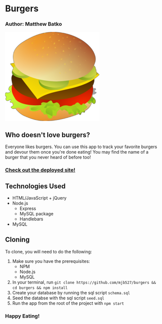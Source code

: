# Burgers

### Author: Matthew Batko

![Eat-Da-Burger](https://raw.githubusercontent.com/mjb527/burgers/master/public/assets/img/burger.png "Eat-Da-Burger")

## Who doesn't love burgers?

Everyone likes burgers. You can use this app to track your favorite burgers and devour them once you're done eating! You may find the name of a burger that you never heard of before too!

### [Check out the deployed site!](https://eat-da-burger-mattb.herokuapp.com/)

## Technologies Used

* HTML/JavaScript + jQuery
* Node.js
    * Express
    * MySQL package
    * Handlebars
* MySQL

## Cloning
To clone, you will need to do the following:
1. Make sure you have the prerequisites:
    * NPM
    * Node.js
    * MySQL
2. In your terminal, run `git clone https://github.com/mjb527/burgers && cd burgers && npm install`
3. Create your database by running the sql script `schema.sql`
4. Seed the databse with the sql script `seed.sql`
5. Run the app from the root of the project with `npm start`

### Happy Eating!

